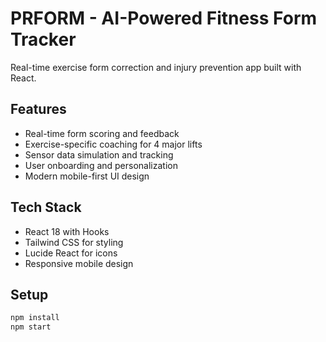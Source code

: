 # PRFORM - AI-Powered Fitness Form Tracker

Real-time exercise form correction and injury prevention app built with React.

## Features
- Real-time form scoring and feedback
- Exercise-specific coaching for 4 major lifts
- Sensor data simulation and tracking
- User onboarding and personalization
- Modern mobile-first UI design

## Tech Stack
- React 18 with Hooks
- Tailwind CSS for styling
- Lucide React for icons
- Responsive mobile design

## Setup
```bash
npm install
npm start
